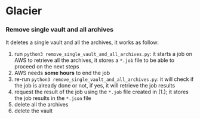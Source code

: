 # Glacier

### Remove single vault and all archives

It deletes a single vault and all the archives, it works as follow:

1. run ```python3 remove_single_vault_and_all_archives.py```: it starts a job on AWS to retrieve all the archives, it stores a ```*.job``` file to be able to proceed on the next steps
2. AWS needs **some hours** to end the job
3. re-run ```python3 remove_single_vault_and_all_archives.py```: it will check if the job is already done or not, if yes, it will retrieve the job results
4. request the result of the job using the ```*.job``` file created in (1.); it stores the job results in the ```*.json``` file
5. delete all the archives
6. delete the vault